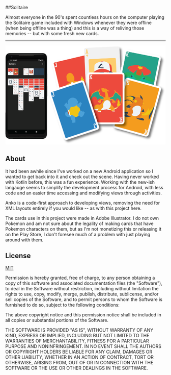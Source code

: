 ##Solitaire

Almost everyone in the 90's spent countless hours on the computer playing the Solitaire game included with Windows whenever they were offline (when being offline was a thing) and this is a way of reliving those memories -- but with some fresh new cards.

---

![Screen Capture of Space Barrage](./pokesoli.png?raw=true 'In-game screen capture')


## About

It had been awhile since I've worked on a new Android application so I wanted to get back into it and check out the scene. Having never worked with Kotlin before, this was a fun experience. Working with the new-ish langauge seems to simplify the development process for Android, with less code and an easier time accessing and modifying views through activities. 

Anko is a code-first approach to developing views, removing the need for XML layouts entirely if you would like -- as with this project here.

The cards use in this project were made in Adobe Illustrator. I do not own Pokemon and am not sure about the legality of making cards that have Pokemon characters on them, but as I'm not monetizing this or releasing it on the Play Store, I don't foresee much of a problem with just playing around with them.
## License

[MIT](https://choosealicense.com/licenses/mit/)

Permission is hereby granted, free of charge, to any person obtaining a copy of this software and associated documentation files (the "Software"), to deal in the Software without restriction, including without limitation the rights to use, copy, modify, merge, publish, distribute, sublicense, and/or sell copies of the Software, and to permit persons to whom the Software is furnished to do so, subject to the following conditions:

The above copyright notice and this permission notice shall be included in all copies or substantial portions of the Software.

THE SOFTWARE IS PROVIDED "AS IS", WITHOUT WARRANTY OF ANY KIND, EXPRESS OR IMPLIED, INCLUDING BUT NOT LIMITED TO THE WARRANTIES OF MERCHANTABILITY, FITNESS FOR A PARTICULAR PURPOSE AND NONINFRINGEMENT. IN NO EVENT SHALL THE AUTHORS OR COPYRIGHT HOLDERS BE LIABLE FOR ANY CLAIM, DAMAGES OR OTHER LIABILITY, WHETHER IN AN ACTION OF CONTRACT, TORT OR OTHERWISE, ARISING FROM, OUT OF OR IN CONNECTION WITH THE SOFTWARE OR THE USE OR OTHER DEALINGS IN THE SOFTWARE.
